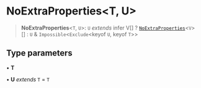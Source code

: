 # NoExtraProperties\<T, U\>

> **NoExtraProperties**\<`T`, `U`\>: `U` *extends* infer V[] ? [`NoExtraProperties`](NoExtraProperties.md)\<`V`\>[] : `U` & `Impossible`\<`Exclude`\<keyof `U`, keyof `T`\>\>

## Type parameters

• **T**

• **U** *extends* `T` = `T`
